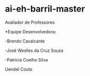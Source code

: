 # ai-eh-barril-master
Avaliador de Professores

*Equipe Desenvolvedora:

-Brendo Cavalcante

-José Weslles da Cruz Souza

-Patricia Coelho Silva

Uendel Couto
